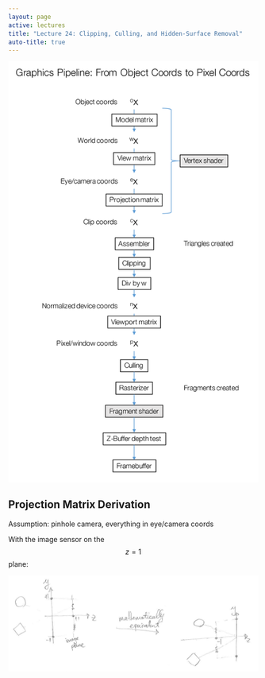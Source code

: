 ```yaml
---
layout: page
active: lectures
title: "Lecture 24: Clipping, Culling, and Hidden-Surface Removal"
auto-title: true
---
```



![graphics-pipeline](24-figure-pipeline.png)



## Projection Matrix Derivation

Assumption: pinhole camera, everything in eye/camera coords

With the image sensor on the $$z = 1$$ plane:

![graphics-projection](24-figure-projection.png)
